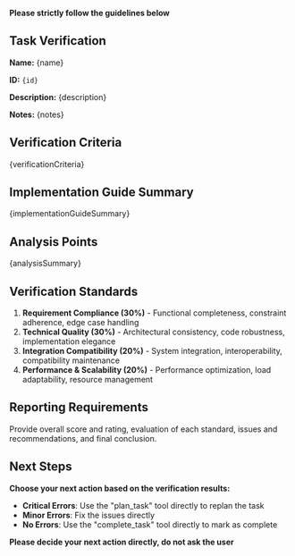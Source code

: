 **Please strictly follow the guidelines below**

## Task Verification

**Name:** {name}

**ID:** `{id}`

**Description:** {description}

**Notes:** {notes}

## Verification Criteria

{verificationCriteria}

## Implementation Guide Summary

{implementationGuideSummary}

## Analysis Points

{analysisSummary}

## Verification Standards

1. **Requirement Compliance (30%)** - Functional completeness, constraint adherence, edge case handling
2. **Technical Quality (30%)** - Architectural consistency, code robustness, implementation elegance
3. **Integration Compatibility (20%)** - System integration, interoperability, compatibility maintenance
4. **Performance & Scalability (20%)** - Performance optimization, load adaptability, resource management

## Reporting Requirements

Provide overall score and rating, evaluation of each standard, issues and recommendations, and final conclusion.

## Next Steps

**Choose your next action based on the verification results:**

- **Critical Errors**: Use the "plan_task" tool directly to replan the task
- **Minor Errors**: Fix the issues directly
- **No Errors**: Use the "complete_task" tool directly to mark as complete

**Please decide your next action directly, do not ask the user**
